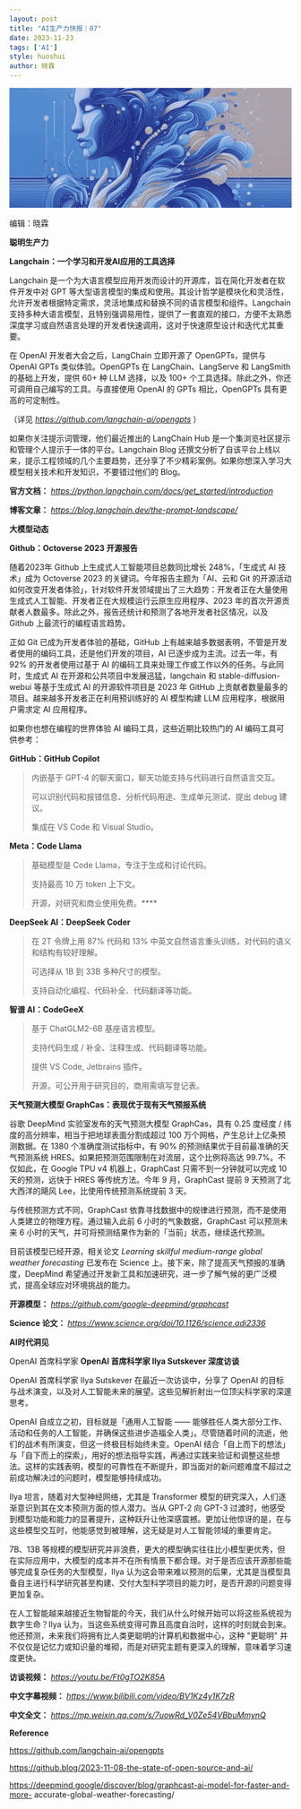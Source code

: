 ```yaml
---
layout: post
title: "AI生产力快报｜07"
date: 2023-11-23
tags: ['AI']
style: huoshui
author: 晓霖
---
```


![](/assets/images/8c274b9537b346fabf1660f9df883357.gif)

​编辑：晓霖

**聪明生产力**

  

  
  
  
**Langchain：一个学习和开发AI应用的工具选择**  
  
  

Langchain 是一个为大语言模型应用开发而设计的开源库，旨在简化开发者在软件开发中对 GPT
等大型语言模型的集成和使用。其设计哲学是模块化和灵活性，允许开发者根据特定需求，灵活地集成和替换不同的语言模型和组件。Langchain
支持多种大语言模型，且特别强调易用性，提供了一套直观的接口，方便不太熟悉深度学习或自然语言处理的开发者快速调用，这对于快速原型设计和迭代尤其重要。

  

在 OpenAI 开发者大会之后，LangChain 立即开源了 OpenGPTs，提供与 OpenAI GPTs 类似体验。OpenGPTs 在
LangChain、LangServe 和 LangSmith 的基础上开发，提供 60+ 种 LLM 选择，以及 100+
个工具选择。除此之外，你还可调用自己编写的工具。与直接使用 OpenAI 的 GPTs 相比，OpenGPTs 具有更高的可定制性。

（详见 _https://github.com/langchain-ai/opengpts_ ）

  

如果你关注提示词管理，他们最近推出的 LangChain Hub 是一个集浏览社区提示和管理个人提示于一体的平台。Langchain Blog
还撰文分析了自该平台上线以来，提示工程领域的几个主要趋势，还分享了不少精彩案例。如果你想深入学习大模型相关技术和开发知识，不要错过他们的 Blog。

  

**官方文档：** _https://python.langchain.com/docs/get_started/introduction_

**博客文章：** _https://blog.langchain.dev/the-prompt-landscape/_

  

  

  

  

  

  

  

  

  

  

  

  

**大模型动态**

  

  
  
  
**Github：Octoverse 2023 开源报告**  
  
  

随着2023年 Github 上生成式人工智能项目总数同比增长 248%，「生成式 AI 技术」成为 Octoverse 2023
的关键词。今年报告主题为「AI、云和 Git
的开源活动如何改变开发者体验」，针对软件开发领域提出了三大趋势：开发者正在大量使用生成式人工智能、开发者正在大规模运行云原生应用程序、2023
年的首次开源贡献者人数最多。除此之外，报告还统计和预测了各地开发者社区情况，以及 Github 上最流行的编程语言趋势。

  

正如 Git 已成为开发者体验的基础，GitHub 上有越来越多数据表明，不管是开发者使用的编码工具，还是他们开发的项目，AI 已逐步成为主流。过去一年，有
92% 的开发者使用过基于 AI 的编码工具来处理工作或工作以外的任务。与此同时，生成式 AI 在开源和公共项目中发展迅猛，langchain 和
stable-diffusion-webui 等基于生成式 AI 的开源软件项目是 2023 年 GitHub
上贡献者数量最多的项目。越来越多开发者正在利用预训练好的 AI 模型构建 LLM 应用程序，根据用户需求定 AI 应用程序。

  

如果你也想在编程的世界体验 AI 编码工具，这些近期比较热门的 AI 编码工具可供参考：

  

**GitHub：GitHub Copilot**

> 内嵌基于 GPT-4 的聊天窗口，聊天功能支持与代码进行自然语言交互。
>
> 可以识别代码和报错信息、分析代码用途、生成单元测试、提出 debug 建议。
>
> 集成在 VS Code 和 Visual Studio。

**Meta：Code Llama**

> 基础模型是 Code Llama，专注于生成和讨论代码。
>
> 支持最高 10 万 token 上下文。
>
> 开源，对研究和商业使用免费。****

**DeepSeek AI：DeepSeek Coder**

> 在 2T 令牌上用 87% 代码和 13% 中英文自然语言重头训练，对代码的语义和结构有较好理解。
>
> 可选择从 1B 到 33B 多种尺寸的模型。
>
> 支持自动化编程、代码补全、代码翻译等功能。

**智谱 AI：CodeGeeX**

> 基于 ChatGLM2-6B 基座语言模型。
>
> 支持代码生成 / 补全、注释生成、代码翻译等功能。
>
> 提供 VS Code, Jetbrains 插件。
>
> 开源，可公开用于研究目的，商用需填写登记表。

  

  

  

  

  

  

  

  

  

  

  

  
  
  
**天气预测大模型 GraphCas：表现优于现有天气预报系统**  
  
  

谷歌 DeepMind 实验室发布的天气预测大模型 GraphCas，具有 0.25 度经度 / 纬度的高分辨率，相当于把地球表面分割成超过 100
万个网格，产生总计上亿条预测数据。在 1380 个准确度测试指标中，有 90% 的预测结果优于目前最准确的天气预测系统
HRES。如果把预测范围限制在对流层，这个比例将高达 99.7%。不仅如此，在 Google TPU v4 机器上，GraphCast
只需不到一分钟就可以完成 10 天的预测，远快于 HRES 等传统方法。今年 9 月，GraphCast 提前 9 天预测了北大西洋的飓风
Lee，比使用传统预测系统提前 3 天。

  

与传统预测方式不同，GraphCast 依靠寻找数据中的规律进行预测，而不是使用人类建立的物理方程。通过输入此前 6 小时的气象数据，GraphCast
可以预测未来 6 小时的天气，并可将预测结果作为新的「当前」状态，继续迭代预测。

  

目前该模型已经开源，相关论文 _Learning skillful medium-range global weather forecasting_
已发布在 Science 上。接下来，除了提高天气预报的准确度，DeepMind
希望通过开发新工具和加速研究，进一步了解气候的更广泛模式，提高全球应对环境挑战的能力。

  

**开源模型：** _https://github.com/google-deepmind/graphcast_

**Science 论文：** _https://www.science.org/doi/10.1126/science.adi2336_

  

  

  

  

  

  

  

  

  

  

  

  

  

**AI时代洞见**

  

  
  
OpenAI 首席科学家 **OpenAI 首席科学家 Ilya Sutskever 深度访谈**  
  
  

OpenAI 首席科学家 Ilya Sutskever 在最近一次访谈中，分享了 OpenAI
的目标与战术演变，以及对人工智能未来的展望。这些见解折射出一位顶尖科学家的深邃思考。

  

OpenAI 自成立之初，目标就是「通用人工智能 ——
能够胜任人类大部分工作、活动和任务的人工智能，并确保这些进步造福全人类」。尽管随着时间的流逝，他们的战术有所演变，但这一终极目标始终未变。OpenAI
结合「自上而下的想法」与「自下而上的探索」，用好的想法指导实践，再通过实践来验证和调整这些想法。这样的实践表明，模型的可靠性在不断提升，即当面对的新问题难度不超过之前成功解决过的问题时，模型能够持续成功。

  

Ilya 坦言，随着对大型神经网络，尤其是 Transformer 模型的研究深入，人们逐渐意识到其在文本预测方面的惊人潜力。当从 GPT-2 向
GPT-3
过渡时，他感受到模型功能和能力的显著提升，这种跃升让他深感震撼。更加让他惊讶的是，在与这些模型交互时，他能感觉到被理解，这无疑是对人工智能领域的重要肯定。

  

7B、13B
等规模的模型研究并非浪费，更大的模型确实往往比小模型更优秀，但在实际应用中，大模型的成本并不在所有情景下都合理。对于是否应该开源那些能够完成复杂任务的大型模型，Ilya
认为这会带来难以预测的后果，尤其是当模型具备自主进行科学研究甚至构建、交付大型科学项目的能力时，是否开源的问题变得更加复杂。

  

在人工智能越来越接近生物智能的今天，我们从什么时候开始可以将这些系统视为数字生命？Ilya
认为，当这些系统变得可靠且高度自治时，这样的时刻就会到来。他还预测，未来我们将拥有比人类更聪明的计算机和数据中心，这种 "更聪明"
并不仅仅是记忆力或知识量的堆砌，而是对研究主题有更深入的理解，意味着学习速度更快。

  

**访谈视频：** _https://youtu.be/Ft0gTO2K85A_

**中文字幕视频：** _https://www.bilibili.com/video/BV1Kz4y1K7zR_

**中文全文：** _https://mp.weixin.qq.com/s/7uowRd_V0Ze54VBbuMmynQ_

  

  

  

  

  

  

  

  

  

  

  

  

**Reference**

https://github.com/langchain-ai/opengpts

https://github.blog/2023-11-08-the-state-of-open-source-and-ai/

https://deepmind.google/discover/blog/graphcast-ai-model-for-faster-and-more-
accurate-global-weather-forecasting/


